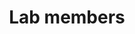 ---
title: Lab members
description: 
show_post_thumbnail: true
show_author_byline: false
show_post_date: false
# for listing page layout
layout: list-grid # list, list-sidebar, list-grid

# set up common front matter for all individual pages inside project/
cascade:    
  show_author_byline: false
  show_post_date: false
  show_comments: false # see site config to choose Disqus or Utterances
  # for single-sidebar layout only
  sidebar:
    text_link_label: View all examples
    text_link_url: /people/
    show_sidebar_adunit: true # show ad container
---